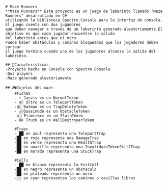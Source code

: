     # Maze Runners
    **Maze Runners** Este proyecto es un juego de laberinto llamado "Maze Runners" desarrollado en C# 
    utilizando la biblioteca Spectre.Console para la interfaz de consola. El juego cuenta con dos jugadores 
    que deben navegar a través de un laberinto generado aleatoriamente.El objetivo es que cada jugador encuentre la salida 
    del laberinto antes que el otro.
    Puede haber obstáculos y caminos bloqueados que los jugadores deben sortear
    El juego termina cuando uno de los jugadores alcanza la salida del laberinto.
    
    ## 🚀Caracteristicas
    -Proyecto hecho en Consola con Spectre.Console
    -Dos players
    -Maze generado aleatoriamente

    ## 🎮Objetos del maze
        #Fichas
        - ⚡ Jarvis es un NormalToken
        - ☬░ Ultro es un TeleportToken
        -⇶░ Batman es un TrapDeleteToken
        - ⇯░Quasimodo es un ObstacleToken
        -⧖░ Francesco es un FlashToken
        - KK Truck es un WallDestroyerToken

        #Traps
        - ██ en azul representa una TeleportTrap
        -██ en rojo representa una DamageTrap
        -██ en verde representa una HealthTrap
        -██ en amarillo representa una InvalidateTokenSkillTrap
        -██ en morado representa una StuckTrap

        #Cells
        - ██ en blanco representa la ExitCell
        -██ en negro representa un obstaculo
        -██ en plateado representa un muro
        -░░ en cyan representan los caminos o casillas libres